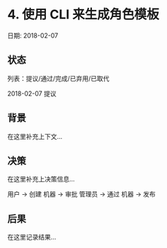 # 4. 使用 CLI 来生成角色模板

日期: 2018-02-07

## 状态

列表：提议/通过/完成/已弃用/已取代

2018-02-07 提议

## 背景

在这里补充上下文...

## 决策

在这里补充上决策信息...

用户 -> 创建
机器 -> 审批
管理员 -> 通过
机器 -> 发布


## 后果

在这里记录结果...
